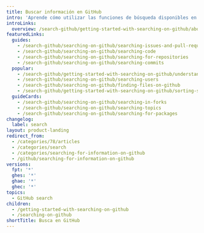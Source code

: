 ```yaml
---
title: Buscar información en GitHub
intro: 'Aprende cómo utilizar las funciones de búsqueda disponibles en GitHub para encontrar tipos de información diferente, como proyectos, personas y código.'
introLinks:
  overview: /search-github/getting-started-with-searching-on-github/about-searching-on-github
featuredLinks:
  guides:
    - /search-github/searching-on-github/searching-issues-and-pull-requests
    - /search-github/searching-on-github/searching-code
    - /search-github/searching-on-github/searching-for-repositories
    - /search-github/searching-on-github/searching-commits
  popular:
    - /search-github/getting-started-with-searching-on-github/understanding-the-search-syntax
    - /search-github/searching-on-github/searching-users
    - /search-github/searching-on-github/finding-files-on-github
    - /search-github/getting-started-with-searching-on-github/sorting-search-results
  guideCards:
    - /search-github/searching-on-github/searching-in-forks
    - /search-github/searching-on-github/searching-topics
    - /search-github/searching-on-github/searching-for-packages
changelog:
  label: search
layout: product-landing
redirect_from:
  - /categories/78/articles
  - /categories/search
  - /categories/searching-for-information-on-github
  - /github/searching-for-information-on-github
versions:
  fpt: '*'
  ghes: '*'
  ghae: '*'
  ghec: '*'
topics:
  - GitHub search
children:
  - /getting-started-with-searching-on-github
  - /searching-on-github
shortTitle: Busca en GitHub
---
```


